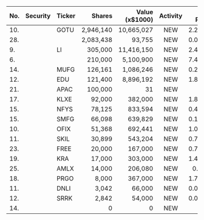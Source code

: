 No. | Security | Ticker | Shares | Value (x$1000) | Activity | % Port
|--- | --- | --- | ---:| ---:|:---:| ---:|
 10.||GOTU</a>|2,946,140|10,665,027|NEW|2.27%|<a href=rel="bookmark"></a>
28.|||2,083,438|93,755|NEW|0.04%|rel="bookmark"></a>
9.||LI</a>|305,000|11,416,150|NEW|2.43%|<a href=rel="bookmark"></a>
6.|||210,000|5,100,900|NEW|7.44%|rel="bookmark"></a>
14.||MUFG</a>|126,161|1,086,246|NEW|0.23%|<a href=rel="bookmark"></a>
12.||EDU</a>|121,400|8,896,192|NEW|1.89%|<a href=rel="bookmark"></a>
21.||APAC</a>|100,000|31|NEW|0%|<a href=rel="bookmark"></a>
17.||KLXE</a>|92,000|382,000|NEW|1.81%|<a href=rel="bookmark"></a>
15.||NFYS</a>|78,125|833,594|NEW|0.41%|<a href=rel="bookmark"></a>
15.||SMFG</a>|66,098|639,829|NEW|0.13%|<a href=rel="bookmark"></a>
10.||OFIX</a>|51,368|692,441|NEW|1.01%|<a href=rel="bookmark"></a>
11.||SKIL</a>|30,899|543,204|NEW|0.79%|<a href=rel="bookmark"></a>
23.||FREE</a>|20,000|167,000|NEW|0.79%|<a href=rel="bookmark"></a>
19.||KRA</a>|17,000|303,000|NEW|1.44%|<a href=rel="bookmark"></a>
25.||AMLX</a>|14,000|206,080|NEW|0.1%|<a href=rel="bookmark"></a>
18.||PRGO</a>|8,000|367,000|NEW|1.74%|<a href=rel="bookmark"></a>
11.||DNLI</a>|3,042|66,000|NEW|0.06%|<a href=rel="bookmark"></a>
12.||SRRK</a>|2,842|54,000|NEW|0.04%|<a href=rel="bookmark"></a>
14.|||0|0|NEW|0%|rel="bookmark"></a>
